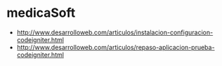 # medicaSoft
- http://www.desarrolloweb.com/articulos/instalacion-configuracion-codeigniter.html
- http://www.desarrolloweb.com/articulos/repaso-aplicacion-prueba-codeigniter.html
